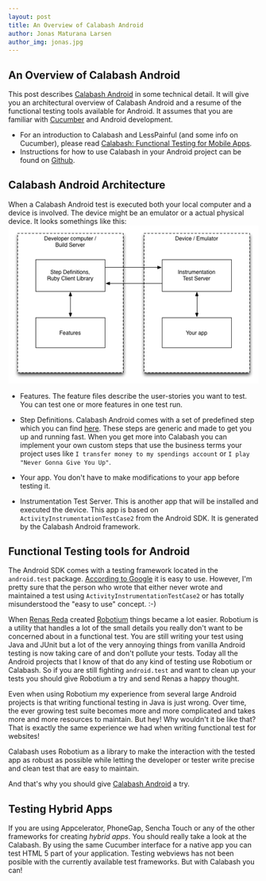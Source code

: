 ```yaml
---
layout: post
title: An Overview of Calabash Android
author: Jonas Maturana Larsen
author_img: jonas.jpg
---
```


An Overview of Calabash Android
-------------------------
This post describes [Calabash Android](http://github.com/calabash/calabash-android) in some technical detail. It will give you an architectural overview of Calabash Android and a resume of the functional testing tools available for Android. It assumes that you  are familiar with [Cucumber](http://cukes.info) and Android development.

- For an introduction to Calabash and LessPainful (and some info on Cucumber), please read [Calabash: Functional Testing for Mobile Apps](...).
- Instructions for how to use Calabash in your Android project can be found on [Github](http://github.com/calabash/calabash-android).


Calabash Android Architecture
-----------------------------
When a Calabash Android test is executed both your local computer and a device is involved. The device might be an emulator or a actual physical device.
It looks somethings like this:
![Calabash-iOS architecture](/img/CalabashAndroidArchitecture.png)

- Features. The feature files describe the user-stories you want to test. You can test one or more features in one test run.

- Step Definitions. Calabash Android comes with a set of predefined step which you can find [here](https://github.com/calabash/calabash-android/blob/master/features/step_definitions/canned_steps.md). These steps are generic and made to get you up and running fast. 
When you get more into Calabash you can implement your own custom steps that use the business terms your project uses like `I transfer money to my spendings account` or `I play "Never Gonna Give You Up"`.

- Your app. You don't have to make modifications to your app before testing it.

- Instrumentation Test Server. This is another app that will be installed and executed the device. This app is based on `ActivityInstrumentationTestCase2` from the Android SDK. It is generated by the Calabash Android framework.


Functional Testing tools for Android
------------------------------------
The Android SDK comes with a testing framework located in the `android.test` package. [According to Google](http://developer.android.com/resources/tutorials/testing/helloandroid_test.html) it is easy to use. However, I'm pretty sure that the person who wrote that either never wrote and maintained a test using `ActivityInstrumentationTestCase2` or has totally misunderstood the "easy to use" concept. :-)

When [Renas Reda](http://www.linkedin.com/pub/renas-reda/25/70a/932) created [Robotium](http://www.robotium.org) things became a lot easier. Robotium is a utility that handles a lot of the small details you really don't want to be concerned about in a functional test. You are still writing your test using Java and JUnit but a lot of the very annoying things from vanilla Android testing is now taking care of and don't pollute your tests. Today all the Android projects that I know of that do any kind of testing use Robotium or Calabash. So if you are still fighting `android.test` and want to clean up your tests you should give Robotium a try and send Renas a happy thought.

Even when using Robotium my experience from several large Android projects is that writing functional testing in Java is just wrong. Over time, the ever growing test suite becomes more and more complicated and takes more and more resources to maintain. But hey! Why wouldn't it be like that? That is exactly the same experience we had when writing functional test for websites!

Calabash uses Robotium as a library to make the interaction with the tested app as robust as possible while letting the developer or tester write precise and clean test that are easy to maintain.

And that's why you should give [Calabash Android](http://github.com/calabash/calabash-android) a try.

Testing Hybrid Apps
-------------------
If you are using Appcelerator, PhoneGap, Sencha Touch or any of the other frameworks for creating *hybrid apps*. 
You should really take a look at the Calabash. By using the same Cucumber interface for a native app you can test HTML 5 part of your application.
Testing webviews has not been posible with the currently available test frameworks. But with Calabash you can!